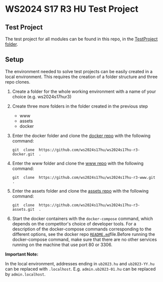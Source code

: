 
# WS2024 S17 R3 HU Test Project

## Test Project

The test project for all modules can be found in this repo, in the [TestProject folder](https://github.com/ws2024s17hu/ws2024s17hu-r3-tp/blob/master/TestProject).

## Setup

 The environment needed to solve test projects can be easily created in a local environment. This requires the creation of a folder structure and three repo clones.

1. Create a folder for the whole working environment with a name of your choice (e.g. ws2024s17hur3)

2. Create three more folders in the folder created in the previous step
	 - www
	 - assets
	 - docker
 3. Enter the docker folder and clone the [docker repo](https://github.com/ws2024s17hu/ws2024s17hu-r3-docker) with the following command:
	```shell
	git  clone  https://github.com/ws2024s17hu/ws2024s17hu-r3-docker.git  .
	```
4. Enter the www folder and clone the [www repo](https://github.com/ws2024s17hu/ws2024s17hu-r3-www) with the following command:
	```shell
	git  clone  https://github.com/ws2024s17hu/ws2024s17hu-r3-www.git  .
	```
5. Enter the assets folder and clone the [assets repo](https://github.com/ws2024s17hu/ws2024s17hu-r3-assets) with the following command:
	```shell
	git  clone  https://github.com/ws2024s17hu/ws2024s17hu-r3-assets.git  .
	```
6. Start the docker containers with the `docker-compose` command, which depends on the competitor's choice of developer tools. For a description of the docker-compose commands corresponding to the different options, see the docker repo [`README.md`](https://github.com/ws2024s17hu/ws2024s17hu-r3-tp/blob/master/TestProject)file.Before running the docker-compose command, make sure that there are no other services running on the machine that use port 80 or 3306. 

**Important Note:**

In the local environment, addresses ending in `ub2023.hu` and `ub2023-YY.hu` can be replaced with `.localhost`. E.g. `admin.ub2023-01.hu` can be replaced by `admin.localhost`.
